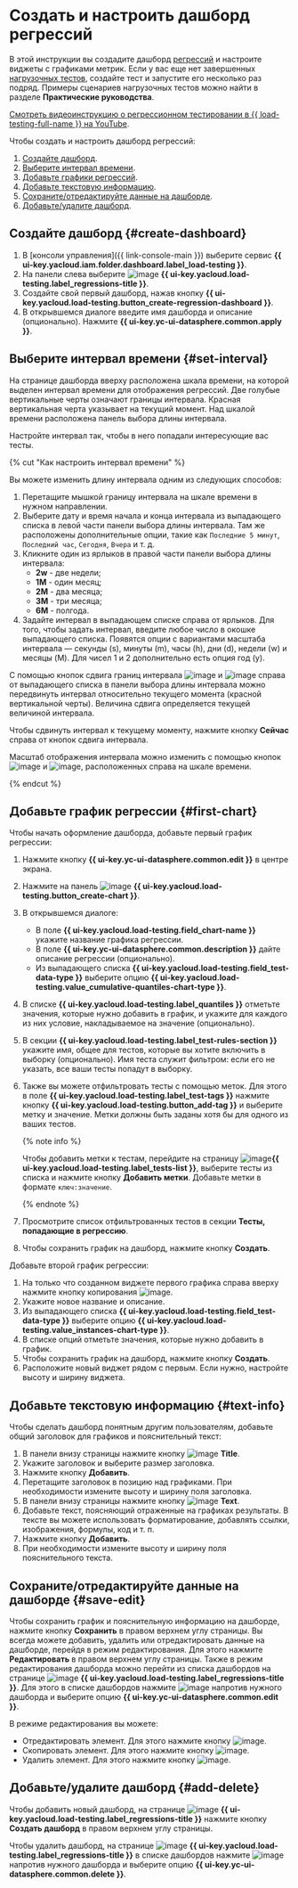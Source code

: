 # Создать и настроить дашборд регрессий

В этой инструкции вы создадите дашборд [регрессий](../concepts/load-test-regressions.md) и настроите виджеты с графиками метрик.
Если у вас еще нет завершенных [нагрузочных тестов](../concepts/index.md), создайте тест и запустите его несколько раз подряд. Примеры сценариев нагрузочных тестов можно найти в разделе **Практические руководства**. 


[Смотреть видеоинструкцию о регрессионном тестировании в {{ load-testing-full-name }} на YouTube](https://www.youtube.com/watch?v=G24b3dQeqns).



Чтобы создать и настроить дашборд регрессий:

1. [Создайте дашборд](#create-dashboard).
1. [Выберите интервал времени](#set-interval).
1. [Добавьте графики регрессий](#first-chart).
1. [Добавьте текстовую информацию](#text-info).
1. [Сохраните/отредактируйте данные на дашборде](#save-edit).
1. [Добавьте/удалите дашборд](#add-delete).

## Создайте дашборд {#create-dashboard}

1. В [консоли управления]({{ link-console-main }}) выберите сервис **{{ ui-key.yacloud.iam.folder.dashboard.label_load-testing }}**.
1. На панели слева выберите ![image](../../_assets/load-testing/regressions.svg) **{{ ui-key.yacloud.load-testing.label_regressions-title }}**.
1. Создайте свой первый дашборд, нажав кнопку **{{ ui-key.yacloud.load-testing.button_create-regression-dashboard }}**.
1. В открывшемся диалоге введите имя дашборда и описание (опционально). Нажмите **{{ ui-key.yc-ui-datasphere.common.apply }}**.

## Выберите интервал времени {#set-interval}

На странице дашборда вверху расположена шкала времени, на которой выделен интервал времени для отображения регрессий.
Две голубые вертикальные черты означают границы интервала.
Красная вертикальная черта указывает на текущий момент.
Над шкалой времени расположена панель выбора длины интервала.

Настройте интервал так, чтобы в него попадали интересующие вас тесты.

{% cut "Как настроить интервал времени" %}

Вы можете изменить длину интервала одним из следующих способов:

1. Перетащите мышкой границу интервала на шкале времени в нужном направлении.
1. Выберите дату и время начала и конца интервала из выпадающего списка в левой части панели выбора длины интервала.
   Там же расположены дополнительные опции, такие как `Последние 5 минут`, `Последний час`, `Сегодня`, `Вчера` и т. д.
1. Кликните один из ярлыков в правой части панели выбора длины интервала:
   - **2w** - две недели;
   - **1M** - один месяц;
   - **2M** - два месяца;
   - **3M** - три месяца;
   - **6M** - полгода.
1. Задайте интервал в выпадающем списке справа от ярлыков.
   Для того, чтобы задать интервал, введите любое число в окошке выпадающего списка.
   Появятся опции с вариантами масштаба интервала — секунды (s), минуты (m), часы (h), дни (d), недели (w) и месяцы (M). 
   Для чисел 1 и 2 дополнительно есть опция год (y).

С помощью кнопок сдвига границ интервала ![image](../../_assets/load-testing/shift-left.svg) и ![image](../../_assets/load-testing/shift-right.svg) справа от выпадающего списка в панели выбора длины интервала можно передвинуть интервал относительно текущего момента (красной вертикальной черты). 
Величина сдвига определяется текущей величиной интервала.

Чтобы сдвинуть интервал к текущему моменту, нажмите кнопку **Сейчас** справа от кнопок сдвига интервала.

Масштаб отображения интервала можно изменить с помощью кнопок ![image](../../_assets/load-testing/minus.svg) и ![image](../../_assets/load-testing/plus.svg), расположенных справа на шкале времени.

{% endcut %}

## Добавьте график регрессии {#first-chart}

Чтобы начать оформление дашборда, добавьте первый график регрессии:

1. Нажмите кнопку **{{ ui-key.yc-ui-datasphere.common.edit }}** в центре экрана.
1. Нажмите на панель ![image](../../_assets/load-testing/plus.svg) **{{ ui-key.yacloud.load-testing.button_create-chart }}**.
1. В открывшемся диалоге:
   - В поле **{{ ui-key.yacloud.load-testing.field_chart-name }}** укажите название графика регрессии.
   - В поле **{{ ui-key.yc-ui-datasphere.common.description }}** дайте описание регрессии (опционально).
   - Из выпадающего списка **{{ ui-key.yacloud.load-testing.field_test-data-type }}** выберите опцию **{{ ui-key.yacloud.load-testing.value_cumulative-quantiles-chart-type }}**.
1. В списке **{{ ui-key.yacloud.load-testing.label_quantiles }}** отметьте значения, которые нужно добавить в график, и укажите для каждого из них условие, накладываемое на значение (опционально).
1. В секции **{{ ui-key.yacloud.load-testing.label_test-rules-section }}** укажите имя, общее для тестов, которые вы хотите включить в выборку (опционально). Имя теста служит фильтром: если его не указать, все ваши тесты попадут в выборку.
1. Также вы можете отфильтровать тесты с помощью меток. Для этого в поле **{{ ui-key.yacloud.load-testing.label_test-tags }}** нажмите кнопку **{{ ui-key.yacloud.load-testing.button_add-tag }}** и выберите метку и значение.
   Метки должны быть заданы хотя бы для одного из ваших тестов.

   {% note info %}

   Чтобы добавить метки к тестам, перейдите на страницу ![image](../../_assets/load-testing/test.svg)**{{ ui-key.yacloud.load-testing.label_tests-list }}**, выберите тесты из списка и нажмите кнопку **Добавить метки**.
   Добавьте метки в формате `ключ:значение`.
   
   {% endnote %}

1. Просмотрите список отфильтрованных тестов в секции **Тесты, попадающие в регрессию**.
1. Чтобы сохранить график на дашборд, нажмите кнопку **Создать**.

Добавьте второй график регрессии: 

1. На только что созданном виджете первого графика справа вверху нажмите кнопку копирования ![image](../../_assets/load-testing/edit-copy.svg).
1. Укажите новое название и описание.
1. Из выпадающего списка **{{ ui-key.yacloud.load-testing.field_test-data-type }}** выберите опцию **{{ ui-key.yacloud.load-testing.value_instances-chart-type }}**.
1. В списке опций отметьте значения, которые нужно добавить в график.
1. Чтобы сохранить график на дашборд, нажмите кнопку **Создать**.
1. Расположите новый виджет рядом с первым. Если нужно, настройте высоту и ширину виджета.

## Добавьте текстовую информацию {#text-info}

Чтобы сделать дашборд понятным другим пользователям, добавьте общий заголовок для графиков и пояснительный текст:

1. В панели внизу страницы нажмите кнопку ![image](../../_assets/load-testing/header.svg) **Title**.
1. Укажите заголовок и выберите размер заголовка.
1. Нажмите кнопку **Добавить**.
1. Перетащите заголовок в позицию над графиками. При необходимости измените высоту и ширину поля заголовка.
1. В панели внизу страницы нажмите кнопку ![image](../../_assets/load-testing/text.svg) **Text**.
1. Добавьте текст, поясняющий отраженные на графиках результаты. В тексте вы можете использовать форматирование, добавлять ссылки, изображения, формулы, код и т. п.
1. Нажмите кнопку **Добавить**.
1. При необходимости измените высоту и ширину поля пояснительного текста.

## Сохраните/отредактируйте данные на дашборде {#save-edit}

Чтобы сохранить график и пояснительную информацию на дашборде, нажмите кнопку **Сохранить** в правом верхнем углу страницы.
Вы всегда можете добавить, удалить или отредактировать данные на дашборде, перейдя в режим редактирования. Для этого нажмите **Редактировать** в правом верхнем углу страницы.
Также в режим редактирования дашборда можно перейти из списка дашбордов на странице ![image](../../_assets/load-testing/regressions.svg) **{{ ui-key.yacloud.load-testing.label_regressions-title }}**. Для этого в списке дашбордов нажмите ![image](../../_assets/options.svg) напротив нужного дашборда и выберите опцию **{{ ui-key.yc-ui-datasphere.common.edit }}**.

В режиме редактирования вы можете:
- Отредактировать элемент. Для этого нажмите кнопку ![image](../../_assets/load-testing/edit-pen.svg).
- Скопировать элемент. Для этого нажмите кнопку ![image](../../_assets/load-testing/edit-copy.svg).
- Удалить элемент. Для этого нажмите кнопку ![image](../../_assets/load-testing/edit-cross.svg).

## Добавьте/удалите дашборд {#add-delete}

Чтобы добавить новый дашборд, на странице ![image](../../_assets/load-testing/regressions.svg) **{{ ui-key.yacloud.load-testing.label_regressions-title }}** нажмите кнопку **Создать дашборд** в правом верхнем углу страницы.

Чтобы удалить дашборд, на странице ![image](../../_assets/load-testing/regressions.svg) **{{ ui-key.yacloud.load-testing.label_regressions-title }}** в списке дашбордов нажмите ![image](../../_assets/options.svg) напротив нужного дашборда и выберите опцию **{{ ui-key.yc-ui-datasphere.common.delete }}**.
